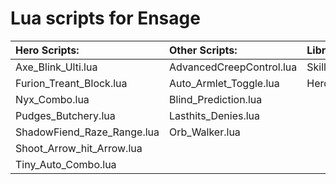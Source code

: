 Lua scripts for Ensage
==============
Hero Scripts:             | Other Scripts:          | Libraries:
:-----------              | :-----------            | :----------
Axe_Blink_Ulti.lua        | AdvancedCreepControl.lua| SkillShot.lua                    
Furion_Treant_Block.lua   | Auto_Armlet_Toggle.lua  | HeroInfo.lua
Nyx_Combo.lua             | Blind_Prediction.lua 
Pudges_Butchery.lua       | Lasthits_Denies.lua
ShadowFiend_Raze_Range.lua| Orb_Walker.lua
Shoot_Arrow_hit_Arrow.lua |
Tiny_Auto_Combo.lua       |
